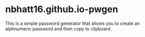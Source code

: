 # nbhatt16.github.io-pwgen
This is a simple password generator that allows you to create an alphnumeric password and then copy to clipboard.